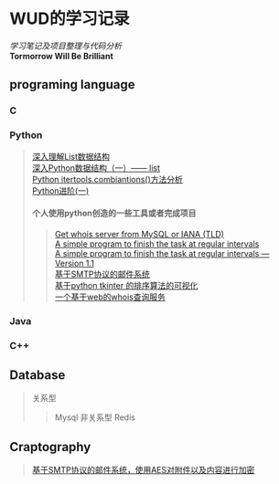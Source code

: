 WUD的学习记录
====================


*学习笔记及项目整理与代码分析*    
**Tormorrow Will Be Brilliant**


## programing language

### C


### Python
> [深入理解List数据结构](http://wudly.cn)  
> [深入Python数据结构（一）—— list](http://wudly.cn/?p=299)  
> [Python itertools.combiantions()方法分析](http://wudly.cn/?p=226)  
> [Python进阶(一)](http://wudly.cn/?p=319)
> #### 个人使用python创造的一些工具或者完成项目
>> [Get whois server from MySQL or IANA (TLD)](http://wudly.cn/?p=1)  
>> [A simple program to finish the task at regular intervals](http://wudly.cn/?p=108)  
>> [A simple program to finish the task at regular intervals — Version 1.1](http://wudly.cn/?p=133)  
>> [基于SMTP协议的邮件系统](http://wudly.cn/?p=262)  
>> [基于python tkinter 的排序算法的可视化](https://github.com/JX-Wang/Dynamic-Sorting)  
>> [一个基于web的whois查询服务](https://github.com/JX-Wang/Whois_Service)  
### Java

### C++

## Database
> 关系型
>> Mysql
> 非关系型
>> Redis
## Craptography
> [基于SMTP协议的邮件系统，使用AES对附件以及内容进行加密](http://wudly.cn/?p=262)

